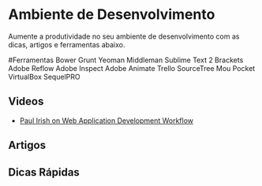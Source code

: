 # Ambiente de Desenvolvimento

Aumente a produtividade no seu ambiente de desenvolvimento com as dicas, artigos e ferramentas abaixo.

#Ferramentas
Bower
Grunt
Yeoman
Middleman
Sublime Text 2
Brackets
Adobe Reflow
Adobe Inspect
Adobe Animate
Trello
SourceTree
Mou
Pocket
VirtualBox
SequelPRO

## Videos
* [Paul Irish on Web Application Development Workflow](http://www.youtube.com/watch?v=vDbbz-BdyYc)

## Artigos

## Dicas Rápidas


